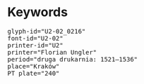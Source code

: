 # Keywords
<pre>
glyph-id="U2-02_0216"
font-id="U2-02"
printer-id="U2"
printer="Florian Ungler"
period="druga drukarnia: 1521—1536"
place="Kraków"
PT plate="240"
</pre>

